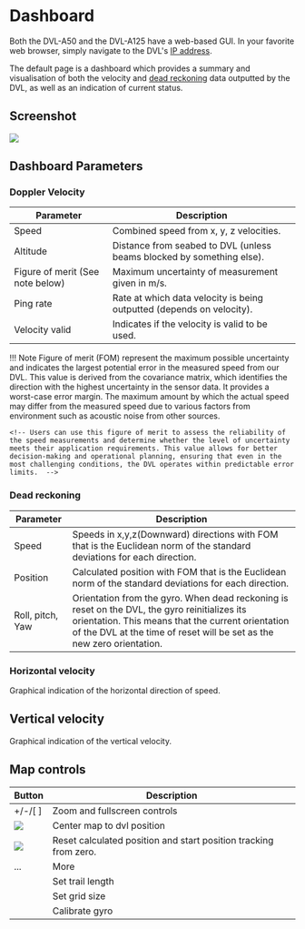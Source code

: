 # Dashboard

Both the DVL-A50 and the DVL-A125 have a web-based GUI. In your favorite web browser, simply navigate to the DVL's [IP address](../networking.md).

The default page is a dashboard which provides a summary and visualisation of both the velocity and [dead reckoning](../dead-reckoning.md) data outputted by the DVL, as well as an indication of current status.

## Screenshot


![](../../img/dvl_gui_dashboard.png)

## Dashboard Parameters

### Doppler Velocity
Parameter                               |Description
----------------------------------------|---------------------------------------------------------------------
Speed                                   | Combined speed from x, y, z velocities.
Altitude                                | Distance from seabed to DVL (unless beams blocked by something else).
Figure of merit (See note below)        | Maximum uncertainty of measurement given in m/s.
Ping rate                               | Rate at which data velocity is being outputted (depends on velocity).
Velocity valid                          | Indicates if the velocity is valid to be used.

!!! Note
	Figure of merit (FOM) represent the maximum possible uncertainty and indicates the largest potential error in the measured speed from our DVL. This value is derived from the covariance matrix, which identifies the direction with the highest uncertainty in the sensor data. It provides a worst-case error margin. The maximum amount by which the actual speed may differ from the measured speed due to various factors from environment such as acoustic noise from other sources.

    <!-- Users can use this figure of merit to assess the reliability of the speed measurements and determine whether the level of uncertainty meets their application requirements. This value allows for better decision-making and operational planning, ensuring that even in the most challenging conditions, the DVL operates within predictable error limits.  -->

### Dead reckoning
Parameter                               |Description
----------------------------------------|------------------------------------------------------------------------------------------------------------------------
Speed                                   | Speeds in x,y,z(Downward) directions with FOM that is the Euclidean norm of the standard deviations for each direction. 
Position                                | Calculated position with FOM that is the Euclidean norm of the standard deviations for each direction. 
Roll, pitch, Yaw                        | Orientation from the gyro. When dead reckoning is reset on the DVL, the gyro reinitializes its orientation. This means that the current orientation of the DVL at the time of reset will be set as the new zero orientation. 

### Horizontal velocity
Graphical indication of the horizontal direction of speed.

## Vertical velocity
Graphical indication of the vertical velocity.

## Map controls

Button                                  |Description
----------------------------------------|-----------------------------------------------------------------
+/-/[ ]                                 |Zoom and fullscreen controls
![](../../img/dvl_gui_icon_arrow.png)   | Center map to dvl position
![](../../img/dvl_gui_icon_reset.png)   | Reset calculated position and start position tracking from zero.
...                                     |More
                                        |Set trail length
                                        |Set grid size
                                        |Calibrate gyro
